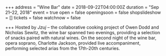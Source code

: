 +++
address = "Wine Bar"
date = 2018-09-22T04:00:00Z
duration = "Sep 21–22, 2018"
event = true
open = false
openingsoon = false
shopslideshow = []
tickets = false
watchnow = false

+++
Hosted by _Jzuj_ – the collaborative cooking project of Owen Dodd and Nicholas Sewitz, the wine bar spanned two evenings, providing a selection of snacks paired with natural wines. On the second night of the wine bar, opera soprano, Charlotte Jackson, provided live accompaniment, performing selected arias from the 17th-20th centuries.